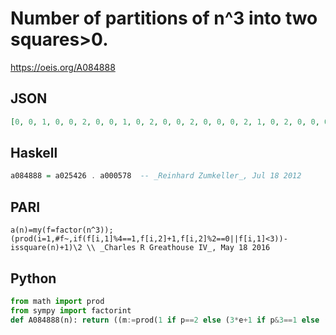 # Number of partitions of n^3 into two squares\>0\.
https://oeis.org/A084888
## JSON
```JSON
[0, 0, 1, 0, 0, 2, 0, 0, 1, 0, 2, 0, 0, 2, 0, 0, 0, 2, 1, 0, 2, 0, 0, 0, 0, 3, 2, 0, 0, 2, 0, 0, 1, 0, 2, 0, 0, 2, 0, 0, 2, 2, 0, 0, 0, 2, 0, 0, 0, 0, 4, 0, 2, 2, 0, 0, 0, 0, 2, 0, 0, 2, 0, 0, 0, 8, 0, 0, 2, 0, 0, 0, 1, 2, 2, 0, 0, 0, 0, 0, 2, 0, 2, 0, 0, 8, 0, 0, 0, 2, 2, 0, 0, 0, 0, 0, 0, 2, 1, 0, 3, 2]
```
## Haskell
```Haskell
a084888 = a025426 . a000578  -- _Reinhard Zumkeller_, Jul 18 2012
```
## PARI
```PARI
a(n)=my(f=factor(n^3)); (prod(i=1,#f~,if(f[i,1]%4==1,f[i,2]+1,f[i,2]%2==0||f[i,1]<3))-issquare(n)+1)\2 \\ _Charles R Greathouse IV_, May 18 2016
```
## Python
```Python
from math import prod
from sympy import factorint
def A084888(n): return ((m:=prod(1 if p==2 else (3*e+1 if p&3==1 else (3*e+1)&1) for p, e in factorint(n).items()))+((((~n**3 & n**3-1).bit_length()&1)<<1)-1 if m&1 else 0))>>1 # _Chai Wah Wu_, May 17 2023
```
